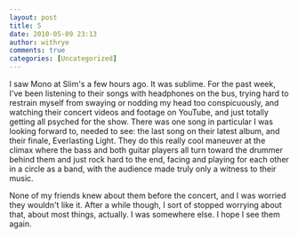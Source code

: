 ```yaml
---
layout: post
title: 5
date: 2010-05-09 23:13
author: withrye
comments: true
categories: [Uncategorized]
---
```

<span id="dropcap">I</span> saw Mono at Slim's a few hours ago. It was sublime. For the past week, I've been listening to their songs with headphones on the bus, trying hard to restrain myself from swaying or nodding my head too conspicuously, and watching their concert videos and footage on YouTube, and just totally getting all psyched for the show. There was one song in particular I was looking forward to, needed to see: the last song on their latest album, and their finale, Everlasting Light. They do this really cool maneuver at the climax where the bass and both guitar players all turn toward the drummer behind them and just rock hard to the end, facing and playing for each other in a circle as a band, with the audience made truly only a witness to their music.

None of my friends knew about them before the concert, and I was worried they wouldn't like it. After a while though, I sort of stopped worrying about that, about most things, actually. I was somewhere else. I hope I see them again.
